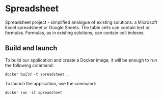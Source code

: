 # Spreadsheet

Spreadsheet project - simplified analogue of existing solutions: a Microsoft Excel spreadsheet or Google Sheets. The table cells can contain text or formulas. Formulas, as in existing solutions, can contain cell indexes.

## Build and launch

To build our application and create a Docker image, it will be enough to run the following command:

`docker build -t spreadsheet .`

To launch the application, use the command:

`docker run -it spreadsheet`
